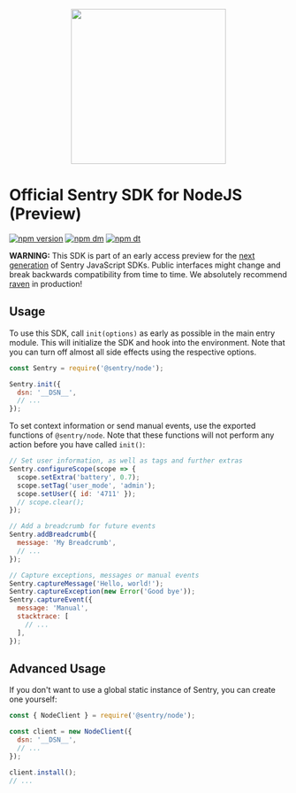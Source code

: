 <p align="center">
  <a href="https://sentry.io" target="_blank" align="center">
    <img src="https://sentry-brand.storage.googleapis.com/sentry-logo-black.png" width="280">
  </a>
  <br />
</p>

# Official Sentry SDK for NodeJS (Preview)

[![npm version](https://img.shields.io/npm/v/@sentry/node.svg)](https://www.npmjs.com/package/@sentry/node)
[![npm dm](https://img.shields.io/npm/dm/@sentry/node.svg)](https://www.npmjs.com/package/@sentry/node)
[![npm dt](https://img.shields.io/npm/dt/@sentry/node.svg)](https://www.npmjs.com/package/@sentry/node)

**WARNING:** This SDK is part of an early access preview for the
[next generation](https://github.com/getsentry/raven-js/tree/next#readme) of
Sentry JavaScript SDKs. Public interfaces might change and break backwards
compatibility from time to time. We absolutely recommend
[raven](https://github.com/getsentry/raven-node) in production!

## Usage

To use this SDK, call `init(options)` as early as possible in the main entry
module. This will initialize the SDK and hook into the environment. Note that
you can turn off almost all side effects using the respective options.

```javascript
const Sentry = require('@sentry/node');

Sentry.init({
  dsn: '__DSN__',
  // ...
});
```

To set context information or send manual events, use the exported functions of
`@sentry/node`. Note that these functions will not perform any action before you
have called `init()`:

```javascript
// Set user information, as well as tags and further extras
Sentry.configureScope(scope => {
  scope.setExtra('battery', 0.7);
  scope.setTag('user_mode', 'admin');
  scope.setUser({ id: '4711' });
  // scope.clear();
});

// Add a breadcrumb for future events
Sentry.addBreadcrumb({
  message: 'My Breadcrumb',
  // ...
});

// Capture exceptions, messages or manual events
Sentry.captureMessage('Hello, world!');
Sentry.captureException(new Error('Good bye'));
Sentry.captureEvent({
  message: 'Manual',
  stacktrace: [
    // ...
  ],
});
```

## Advanced Usage

If you don't want to use a global static instance of Sentry, you can create one
yourself:

```javascript
const { NodeClient } = require('@sentry/node');

const client = new NodeClient({
  dsn: '__DSN__',
  // ...
});

client.install();
// ...
```
